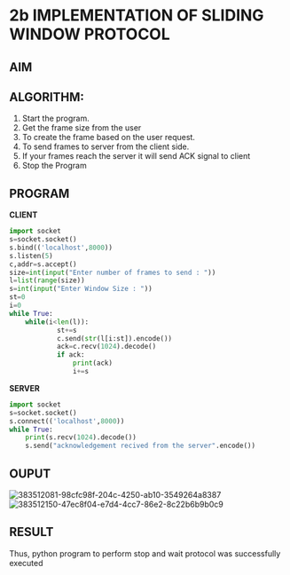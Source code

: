 # 2b IMPLEMENTATION OF SLIDING WINDOW PROTOCOL
## AIM
## ALGORITHM:
1. Start the program.
2. Get the frame size from the user
3. To create the frame based on the user request.
4. To send frames to server from the client side.
5. If your frames reach the server it will send ACK signal to client
6. Stop the Program
## PROGRAM
**CLIENT**
```python
import socket 
s=socket.socket() 
s.bind(('localhost',8000)) 
s.listen(5) 
c,addr=s.accept() 
size=int(input("Enter number of frames to send : ")) 
l=list(range(size)) 
s=int(input("Enter Window Size : ")) 
st=0 
i=0 
while True: 
    while(i<len(l)): 
            st+=s 
            c.send(str(l[i:st]).encode()) 
            ack=c.recv(1024).decode() 
            if ack: 
                print(ack) 
                i+=s
```
**SERVER**
```python
import socket 
s=socket.socket() 
s.connect(('localhost',8000)) 
while True:    
    print(s.recv(1024).decode()) 
    s.send("acknowledgement recived from the server".encode())
```
## OUPUT
![383512081-98cfc98f-204c-4250-ab10-3549264a8387](https://github.com/user-attachments/assets/4869615e-9d71-41dc-ae50-0f2927d282f1)
![383512150-47ec8f04-e7d4-4cc7-86e2-8c22b6b9b0c9](https://github.com/user-attachments/assets/0f43a318-c270-403e-8963-7ad504a45103)


## RESULT
Thus, python program to perform stop and wait protocol was successfully executed
